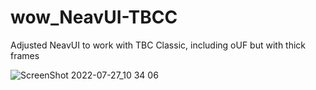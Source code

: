 # wow_NeavUI-TBCC
Adjusted NeavUI to work with TBC Classic, including oUF but with thick frames

![ScreenShot 2022-07-27_10 34 06](https://user-images.githubusercontent.com/11578975/181203529-bd72a9da-814b-4201-b14f-5c259c02391e.png)
